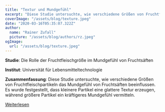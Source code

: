 ```yaml
---
title: "Textur und Mundgefühl"
excerpt: "Diese Studie untersuchte, wie verschiedene Größen von Fruchtfleischpartikeln das Mundgefühl von Fruchtsäften beeinflussen. Es wurde festgestellt, dass kleinere Partikel eine glattere Textur erzeugen, während größere Partikel ein kräftigeres Mundgefühl vermitteln."
coverImage: "/assets/blog/texture.jpeg"
date: "2020-03-16T05:35:07.322Z"
author:
  name: "Rainer Zufall"
  picture: "/assets/blog/authors/rz.jpeg"
ogImage:
  url: "/assets/blog/texture.jpeg"
---
```


**Studie**: Die Rolle der Fruchtfleischgröße im Mundgefühl von Fruchtsäften

**Institut**: Universität für Lebensmitteltechnologie

**Zusammenfassung**: Diese Studie untersuchte, wie verschiedene Größen von Fruchtfleischpartikeln das Mundgefühl von Fruchtsäften beeinflussen. Es wurde festgestellt, dass kleinere Partikel eine glattere Textur erzeugen, während größere Partikel ein kräftigeres Mundgefühl vermitteln.

[Weiterlesen]()
